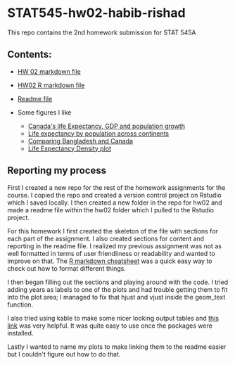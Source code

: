 # STAT545-hw02-habib-rishad

This repo contains the 2nd homework submission for STAT 545A

## Contents:
- [HW 02 markdown file](hw02.md)
- [HW02 R markdown file](hw02.Rmd)
- [Readme file](README.md)

- Some figures I like
  + [Canada's life Expectancy, GDP and population growth](hw02_files/figure-markdown_github-ascii_identifiers/unnamed-chunk-6-1.png)
  + [Life expectancy by population across continents](hw02_files/figure-markdown_github-ascii_identifiers/unnamed-chunk-7-1.png)
  + [Comparing Bangladesh and Canada](hw02_files/figure-markdown_github-ascii_identifiers/unnamed-chunk-8-1.png)
  + [Life Expectancy Density plot](hw02_files/figure-markdown_github-ascii_identifiers/unnamed-chunk-5-1.png)


## Reporting my process

First I created a new repo for the rest of the homework assignments for the course. I copied the repo and created a version control project on Rstudio which I saved locally. I then created a new folder in the repo for hw02 and made a readme file within the hw02 folder which I pulled to the Rstudio project.

For this homework I first created the skeleton of the file with sections for each part of the assignment. I also created sections for content and reporting in the readme file. I realized my previous assignment was not as well formatted in terms of user friendliness or readability and  wanted to improve on that. The [R markdown cheatsheet](https://www.rstudio.com/wp-content/uploads/2015/02/rmarkdown-cheatsheet.pdf) was a quick easy way to check out how to format different things.

I then began filling out the sections and playing around with the code. I tried adding years as labels to one of the plots and had trouble getting them to fit into the plot area; I managed to fix that hjust and vjust inside the geom_text function.

I also tried using kable to make some nicer looking output tables and [this link](https://cran.r-project.org/web/packages/kableExtra/vignettes/awesome_table_in_html.html) was very helpful. It was quite easy to use once the packages were installed.

Lastly I wanted to name my plots to make linking them to the readme easier but I couldn't figure out how to do that.
